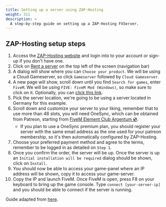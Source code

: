 ```yaml
---
title: Setting up a server using ZAP-Hosting
weight: 311
description: >
  A step-by-step guide on setting up a ZAP-Hosting FXServer.
---
```


## ZAP-Hosting setup steps

1. Access the [ZAP-Hosting website][zap-hosting-website] and login into to your account or sign-up if you don't have one.
2. Click on [Rent a server][zap-rent-a-server] on the top left of the screen (navigation bar)
3. A dialog will show where you can `Choose your product`. We will be using a Cloud Gameserver, so click `Gameserver` followed by `Cloud Gameserver`.
4. A new page will show, scroll down until you find `Search for games`, enter `FiveM`. We will be using `FIVE: FiveM Mod (Windows)`, so make sure to click on it. Optionally, you can [click this link][zap-rent-a-windows-server].
5. Pick the server location, we're going to be using a server located in Germany for this example.
6. Scroll down and customize your server to your liking, remember that to use more than 48 slots, you will need OneSync, which can be obtained from Patreon, starting from [FiveM Element Club Argentum 💿][patreon-join]. 
    - If you plan to use a OneSync premium plan, you should register your server with the same email address as the one used for your patreon membership, so it's then automatically configured by ZAP-Hosting.
7. Choose your preferred payment method and agree to the terms, remember to be logged in as detailed on `Step 1`.
8. Once you confirm the order, the server will be up. Once the server is up an `Initial installation will be required` dialog should be shown, click on `Install`.
9. You should now be able to access your game-panel where an IP address will be shown, copy it to access your game-server.
10. Copy the IP and launch FiveM. Once FiveM is open, press F8 on your keyboard to bring up the game console. Type `connect [your-server-ip]` and you should be able to connect if the server is running.

Guide adapted from [here][zap-hosting-youtube-video].


[zap-hosting-website]: https://zap-hosting.com
[zap-rent-a-server]: https://zap-hosting.com/en/gameserver-hosting/
[zap-rent-a-windows-server]: https://zap-hosting.com/en/shop/product/cloud-gameserver/fivem-mod-windows/
[zap-hosting-youtube-video]: https://www.youtube.com/watch?v=wJWICcBfA0I
[patreon-join]: https://www.patreon.com/join/fivem
